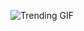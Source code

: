 ![Trending GIF](https://media2.giphy.com/media/v1.Y2lkPThiYjIxNzcyMzJ6dmZlNXo5eW5seGduMTh3a2xxM3RkMjdxZHVldzZ1Y3J1M2R4bCZlcD12MV9naWZzX3NlYXJjaCZjdD1n/GfLyPobJEnWDBJOhye/giphy.gif)
